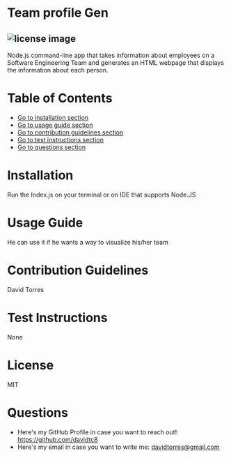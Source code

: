 # Team profile Gen
## ![license image](https://img.shields.io/badge/license-MIT-brightgreen.svg)
Node.js command-line app that takes information about employees on a Software Engineering Team and generates an HTML webpage that displays the information about each person.

# Table of Contents
- [Go to installation section](#-installation)
- [Go to usage guide section](#-usage-guide)
- [Go to contribution guidelines section](#-contribution-guidelines)
- [Go to test instructions section](#-test-instructions)
- [Go to questions section](#-questions)

# Installation
Run the Index.js on your terminal or on IDE that supports Node.JS

# Usage Guide
He can use it if he wants a way to visualize his/her team

# Contribution Guidelines
David Torres

# Test Instructions
None

# License
MIT

# Questions
- Here's my GitHub Profile in case you want to reach out!: https://github.com/davidtc8
- Here's my email in case you want to write me: davidtorres@gmail.com
